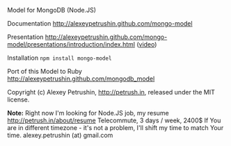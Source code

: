 Model for MongoDB (Node.JS)

Documentation http://alexeypetrushin.github.com/mongo-model

Presentation http://alexeypetrushin.github.com/mongo-model/presentations/introduction/index.html ([video](http://www.youtube.com/watch?v=HB2Bkcgdjms))

Installation `npm install mongo-model`

Port of this Model to Ruby http://alexeypetrushin.github.com/mongodb_model

Copyright (c) Alexey Petrushin, http://petrush.in, released under the MIT license.

**Note:**
Right now I'm looking for Node.JS job, my resume http://petrush.in/about/resume
Telecommute, 3 days / week, 2400$
If You are in different timezone - it's not a problem, I'll shift my time to match Your time.
alexey.petrushin (at) gmail.com